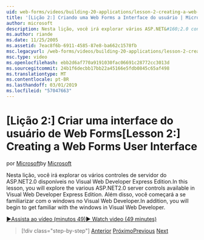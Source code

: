 ```yaml
---
uid: web-forms/videos/building-20-applications/lesson-2-creating-a-web-forms-user-interface
title: '[Lição 2:] Criando uma Web Forms a Interface do usuário | Microsoft Docs'
author: microsoft
description: Nesta lição, você irá explorar vários ASP.NET&#160;2.0 controles de servidor disponíveis no Visual Web Developer Express Edition. Além disso, você será iniciada...
ms.author: riande
ms.date: 11/25/2005
ms.assetid: 7eac8f6b-6911-4585-87e8-ba662c1578fb
msc.legacyurl: /web-forms/videos/building-20-applications/lesson-2-creating-a-web-forms-user-interface
msc.type: video
ms.openlocfilehash: ebb2d6af770a9191030fac06691c28772cc3013d
ms.sourcegitcommit: 24b1f6decbb17bb22a45166e5fdb0845c65af498
ms.translationtype: MT
ms.contentlocale: pt-BR
ms.lasthandoff: 03/01/2019
ms.locfileid: "57047663"
---
```

<a name="lesson-2-creating-a-web-forms-user-interface"></a><span data-ttu-id="faa05-104">[Lição 2:] Criar uma interface do usuário de Web Forms</span><span class="sxs-lookup"><span data-stu-id="faa05-104">[Lesson 2:] Creating a Web Forms User Interface</span></span>
====================
<span data-ttu-id="faa05-105">por [Microsoft](https://github.com/microsoft)</span><span class="sxs-lookup"><span data-stu-id="faa05-105">by [Microsoft](https://github.com/microsoft)</span></span>

<span data-ttu-id="faa05-106">Nesta lição, você irá explorar os vários controles de servidor do ASP.NET2.0 disponíveis no Visual Web Developer Express Edition.</span><span class="sxs-lookup"><span data-stu-id="faa05-106">In this lesson, you will explore the various ASP.NET2.0 server controls available in Visual Web Developer Express Edition.</span></span> <span data-ttu-id="faa05-107">Além disso, você começará a se familiarizar com o windows no Visual Web Developer.</span><span class="sxs-lookup"><span data-stu-id="faa05-107">In addition, you will begin to get familiar with the windows in Visual Web Developer.</span></span>

[<span data-ttu-id="faa05-108">&#9654;Assista ao vídeo (minutos 49)</span><span class="sxs-lookup"><span data-stu-id="faa05-108">&#9654; Watch video (49 minutes)</span></span>](https://channel9.msdn.com/Blogs/ASP-NET-Site-Videos/lesson-2-creating-a-web-forms-user-interface)

> [!div class="step-by-step"]
> <span data-ttu-id="faa05-109">[Anterior](lesson-1-getting-started-with-visual-web-developer-express.md)
> [Próximo](lesson-3-understanding-more-about-events-and-postback.md)</span><span class="sxs-lookup"><span data-stu-id="faa05-109">[Previous](lesson-1-getting-started-with-visual-web-developer-express.md)
[Next](lesson-3-understanding-more-about-events-and-postback.md)</span></span>
